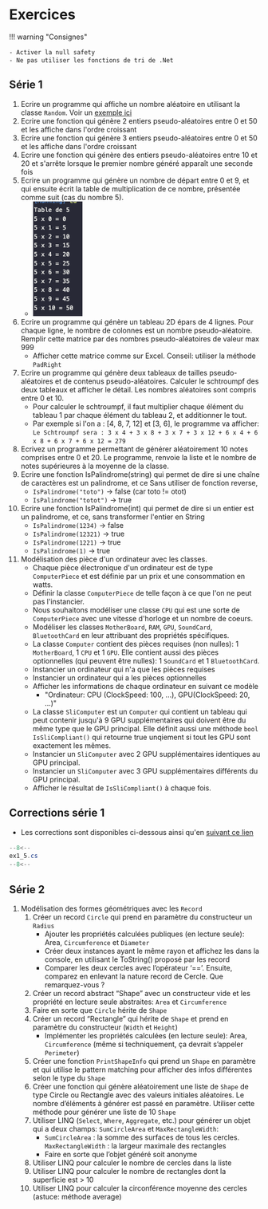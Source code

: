 # Exercices

!!! warning "Consignes"

    - Activer la null safety
    - Ne pas utiliser les fonctions de tri de .Net

## Série 1

1. Ecrire un programme qui affiche un nombre aléatoire en utilisant la classe `Random`. Voir un [exemple ici](https://learn.microsoft.com/en-us/dotnet/api/system.random?view=net-7.0#examples)
1. Ecrire une fonction qui génère 2 entiers pseudo-aléatoires entre 0 et 50 et les affiche dans l'ordre croissant
1. Ecrire une fonction qui génère 3 entiers pseudo-aléatoires entre 0 et 50 et les affiche dans l'ordre croissant
1. Ecrire une fonction qui génère des entiers pseudo-aléatoires entre 10 et 20 et s'arrête lorsque le premier nombre généré apparaît une seconde fois
1. Ecrire un programme qui génère un nombre de départ entre 0 et 9, et qui ensuite écrit la table de multiplication de ce nombre, présentée comme suit (cas du nombre 5).
    - ![table mult](img/table_mult.png)
1. Ecrire un programme qui génère un tableau 2D épars de 4 lignes. Pour chaque ligne, le nombre de colonnes est un nombre pseudo-aléatoire. Remplir cette matrice par des nombres pseudo-aléatoires de valeur max 999
    - Afficher cette matrice comme sur Excel. Conseil: utiliser la méthode `PadRight`
1. Ecrire un programme qui génère deux tableaux de tailles pseudo-aléatoires et de contenus pseudo-aléatoires. Calculer le schtroumpf des deux tableaux et afficher le détail. Les nombres aléatoires sont compris entre 0 et 10.
    - Pour calculer le schtroumpf, il faut multiplier chaque élément du tableau 1 par chaque élément du tableau 2, et additionner le tout.
    - Par exemple si l'on a : [4, 8, 7, 12] et [3, 6], le programme va afficher: `Le Schtroumpf sera : 3 x 4 + 3 x 8 + 3 x 7 + 3 x 12 + 6 x 4 + 6 x 8 + 6 x 7 + 6 x 12 = 279`
1. Ecrivez un programme permettant de générer aléatoirement 10 notes comprises entre 0 et 20. Le programme, renvoie la liste et le nombre de notes supérieures à la moyenne de la classe.
1. Ecrire une fonction IsPalindrome(string) qui permet de dire si une chaîne de caractères est un palindrome, et ce Sans utiliser de fonction reverse,
    - `IsPalindrome("toto")` -> false (car toto != otot)
    - `IsPalindrome("totot")` -> true
1. Ecrire une fonction IsPalindrome(int) qui permet de dire si un entier est un palindrome, et ce, sans transformer l'entier en String
    - `IsPalindrome(1234)` -> false
    - `IsPalindrome(12321)` -> true
    - `IsPalindrome(1221)` -> true
    - `IsPalindrome(1)` -> true
1. Modélisation des pièce d'un ordinateur avec les classes.
    - Chaque pièce électronique d'un ordinateur est de type `ComputerPiece` et est définie par un prix et une consommation en watts.
    - Définir la classe `ComputerPiece` de telle façon à ce que l'on ne peut pas l'instancier.
    - Nous souhaitons modéliser une classe `CPU` qui est une sorte de `ComputerPiece` avec une vitesse d'horloge et un nombre de coeurs.
    - Modéliser les classes `MotherBoard`, `RAM`, `GPU`, `SoundCard`, `BluetoothCard` en leur attribuant des propriétés spécifiques.
    - La classe `Computer` contient des pièces requises (non nulles): 1 `MotherBoard`, 1 `CPU` et 1 `GPU`. Elle contient aussi des pièces optionnelles (qui peuvent être nulles): 1 `SoundCard` et 1 `BluetoothCard`.
    - Instancier un ordinateur qui n'a que les pièces requises
    - Instancier un ordinateur qui a les pièces optionnelles
    - Afficher les informations de chaque ordinateur en suivant ce modèle
        - "Ordinateur: CPU (ClockSpeed: 100, ...), GPU(ClockSpeed: 20, ...)"
    - La classe `SliComputer` est un `Computer` qui contient un tableau qui peut contenir jusqu'à 9 GPU supplémentaires qui doivent être du même type que le GPU principal. Elle définit aussi une méthode `bool IsSliCompliant()` qui retourne true unqiement si tout les GPU sont exactement les mêmes.
    - Instancier un `SliComputer` avec 2 GPU supplémentaires identiques au GPU principal.
    - Instancier un `SliComputer` avec 3 GPU supplémentaires différents du GPU principal.
    - Afficher le résultat de `IsSliCompliant()` à chaque fois.

## Corrections série 1

- Les corrections sont disponibles ci-dessous ainsi qu'en [suivant ce lien](https://gist.github.com/yostane/9b9906b0c820460214400a2802b89276)

```cs title="exos de 1 à 5"
--8<--
ex1_5.cs
--8<--
```

## Série 2

1. Modélisation des formes géométriques avec les `Record`
    1. Créer un record `Circle` qui prend en paramètre du constructeur un `Radius`
        - Ajouter les propriétés calculées publiques (en lecture seule): Area, `Circumference` et `Diameter`
        - Créer deux instances ayant le même rayon et affichez les dans la console, en utilisant le ToString() proposé par les record
        - Comparer les deux cercles avec l’opérateur ‘==’. Ensuite, comparez en enlevant la nature record de Cercle. Que remarquez-vous ?
    1. Créer un record abstract “Shape” avec un constructeur vide et les propriété en lecture seule abstraites: `Area` et `Circumference`
    1. Faire en sorte que `Circle` hérite de `Shape`
    1. Créer un record “Rectangle” qui hérite de `Shape` et prend en paramètre du constructeur (`Width` et `Height`)
        - Implémenter les propriétés calculées (en lecture seule): Area, `Circumference` (même si techniquement, ça devrait s’appeler `Perimeter`)
    1. Créer une fonction `PrintShapeInfo` qui prend un `Shape` en paramètre et qui utilise le pattern matching pour afficher des infos différentes selon le type du `Shape`
    1. Créer une fonction qui génère aléatoirement une liste de `Shape` de type Circle ou Rectangle avec des valeurs initiales aléatoires. Le nombre d’éléments à générer est passé en paramètre. Utiliser cette méthode pour générer une liste de 10 `Shape`
    1. Utiliser LINQ (`Select`, `Where`, `Aggregate`, etc.) pour générer un objet qui a deux champs: `SumCircleArea` et `MaxRectangleWidth`:
        - `SumCircleArea` : la somme des surfaces de tous les cercles. `MaxRectangleWidth` : la largeur maximale des rectangles
        - Faire en sorte que l’objet généré soit anonyme
    1. Utiliser LINQ pour calculer le nombre de cercles dans la liste
    1. Utiliser LINQ pour calculer le nombre de rectangles dont la superficie est > 10
    1. Utiliser LINQ pour calculer la circonférence moyenne des cercles (astuce: méthode average)
